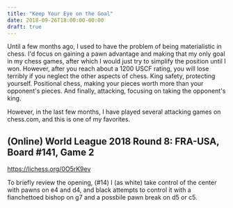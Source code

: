 ```yaml
---
title: "Keep Your Eye on the Goal"
date: 2018-09-26T18:00:00-00:00
draft: true
---
```


Until a few months ago, I used to have the problem of being materialistic in chess.  I'd focus on gaining a pawn advantage and making that my only goal in my chess games, after which I would just try to simplify the position until I won.  However, after you reach about a 1200 USCF rating, you will lose terribly if you neglect the other aspects of chess.  King safety, protecting yourself.  Positional chess, making your pieces worth more than your opponent's pieces.  And finally, attacking, focusing on taking the opponent's king.

However, in the last few months, I have played several attacking games on chess.com, and this is one of my favorites.

## (Online) World League 2018 Round 8: FRA-USA, Board #141, Game 2
https://lichess.org/0O5rK9ev

To briefly review the opening, (#14) I (as white) take control of the center with pawns on e4 and d4, and black attempts to control it with a fianchettoed bishop on g7 and a possbile pawn break on d5 or c5.  
